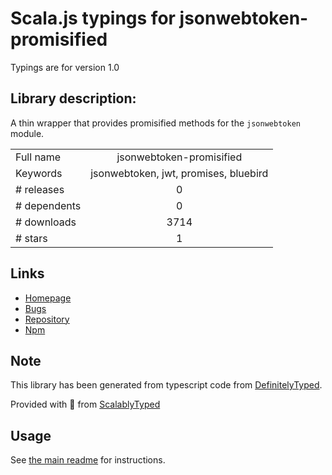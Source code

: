 
# Scala.js typings for jsonwebtoken-promisified

Typings are for version 1.0

## Library description:
A thin wrapper that provides promisified methods for the `jsonwebtoken` module.

|                    |                 |
| ------------------ | :-------------: |
| Full name          | jsonwebtoken-promisified |
| Keywords           | jsonwebtoken, jwt, promises, bluebird |
| # releases         | 0 |
| # dependents       | 0 |
| # downloads        | 3714 |
| # stars            | 1 |

## Links
- [Homepage](https://github.com/joepie91/node-jsonwebtoken-promisified#readme)
- [Bugs](https://github.com/joepie91/node-jsonwebtoken-promisified/issues)
- [Repository](https://github.com/joepie91/node-jsonwebtoken-promisified)
- [Npm](https://www.npmjs.com/package/jsonwebtoken-promisified)
    


## Note
This library has been generated from typescript code from [DefinitelyTyped](https://definitelytyped.org).

Provided with :purple_heart: from [ScalablyTyped](https://github.com/oyvindberg/ScalablyTyped)

## Usage
See [the main readme](../../readme.md) for instructions.


